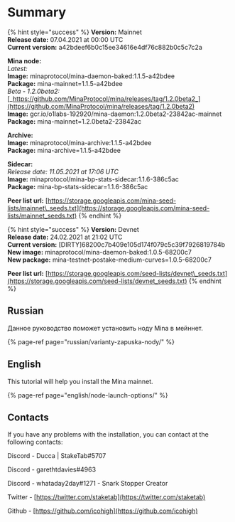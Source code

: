 # Summary

{% hint style="success" %}
**Version:** Mainnet  
**Release date:** 07.04.2021 at 00:00 UTC  
**Current version:** a42bdeef6b0c15ee34616e4df76c882b0c5c7c2a  
  
**Mina node:**  
_Latest:_  
**Image:** minaprotocol/mina-daemon-baked:1.1.5-a42bdee  
**Package:** mina-mainnet=1.1.5-a42bdee  
_Beta - 1.2.0beta2:_  
[_https://github.com/MinaProtocol/mina/releases/tag/1.2.0beta2_](https://github.com/MinaProtocol/mina/releases/tag/1.2.0beta2)  
**Image:** gcr.io/o1labs-192920/mina-daemon:1.2.0beta2-23842ac-mainnet  
**Package:** mina-mainnet=1.2.0beta2-23842ac

  
**Archive:**  
**Image:** minaprotocol/mina-archive:1.1.5-a42bdee  
**Package:** mina-archive=1.1.5-a42bdee  
  
**Sidecar:**  
_Release date: 11.05.2021 at 17:06 UTC_  
**Image:** minaprotocol/mina-bp-stats-sidecar:1.1.6-386c5ac  
**Package:** mina-bp-stats-sidecar=1.1.6-386c5ac  
  
**Peer list url:** [https://storage.googleapis.com/mina-seed-lists/mainnet\_seeds.txt](https://storage.googleapis.com/mina-seed-lists/mainnet_seeds.txt)
{% endhint %}

{% hint style="success" %}
**Version:** Devnet  
**Release date:** 24.02.2021 at 21:02 UTC  
**Current version:** \[DIRTY\]68200c7b409e105d174f079c5c39f7926819784b  
**New image:** minaprotocol/mina-daemon-baked:1.0.5-68200c7  
**New package:** mina-testnet-postake-medium-curves=1.0.5-68200c7

**Peer list url:** [https://storage.googleapis.com/seed-lists/devnet\_seeds.txt](https://storage.googleapis.com/seed-lists/devnet_seeds.txt)
{% endhint %}

## Russian

Данное руководство поможет установить ноду Mina в мейннет. 

{% page-ref page="russian/varianty-zapuska-nody/" %}

## English

This tutorial will help you install the Mina mainnet.

{% page-ref page="english/node-launch-options/" %}

## Contacts

If you have any problems with the installation, you can contact at the following contacts:

Discord - Ducca \| StakeTab\#5707

Discord - garethtdavies\#4963

Discord - whataday2day\#1271 - Snark Stopper Creator

Twitter - [https://twitter.com/staketab](https://twitter.com/staketab)

Github - [https://github.com/icohigh](https://github.com/icohigh)

